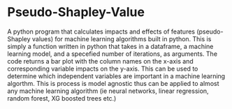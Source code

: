 # Pseudo-Shapley-Value
A python program that calculates impacts and effects of features (pseudo-Shapley values) for machine learning algorithms built in python.
This is simply a function written in python that takes in a dataframe, a machine learning model, and a specefied number of iterations, 
as arguments. The code returns a bar plot with the column names on the x-axis and corresponding variable impacts on the y-axis. This
can be used to determine which independent variables are important in a machine learning algorthm. This is process is model agnostic
thus can be applied to almost any machine learning algorithm (ie neural networks, linear regression, random forest, XG boosted trees 
etc.) 
